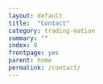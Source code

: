```yaml
---
layout: default
title:  "Contact"
category: trading-nation
summary: ""
index: 8
frontpage: yes
parent: home
permalink: /contact/
---
```

